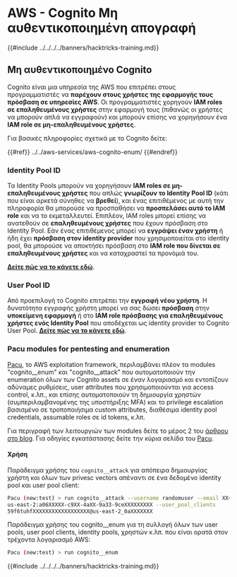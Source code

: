 # AWS - Cognito Μη αυθεντικοποιημένη απογραφή

{{#include ../../../../banners/hacktricks-training.md}}

## Μη αυθεντικοποιημένο Cognito

Cognito είναι μια υπηρεσία της AWS που επιτρέπει στους προγραμματιστές να **παρέχουν στους χρήστες της εφαρμογής τους πρόσβαση σε υπηρεσίες AWS**. Οι προγραμματιστές χορηγούν **IAM roles σε επαληθευμένους χρήστες** στην εφαρμογή τους (πιθανώς οι χρήστες να μπορούν απλά να εγγραφούν) και μπορούν επίσης να χορηγήσουν ένα **IAM role σε μη-επαληθευμένους χρήστες**.

Για βασικές πληροφορίες σχετικά με το Cognito δείτε:

{{#ref}}
../../aws-services/aws-cognito-enum/
{{#endref}}

### Identity Pool ID

Τα Identity Pools μπορούν να χορηγήσουν **IAM roles σε μη-επαληθευμένους χρήστες** που απλώς **γνωρίζουν το Identity Pool ID** (κάτι που είναι αρκετά σύνηθες να **βρεθεί**), και ένας επιτιθέμενος με αυτή την πληροφορία θα μπορούσε να προσπαθήσει να **προσπελάσει αυτό το IAM role** και να το εκμεταλλευτεί. Επιπλέον, IAM roles μπορεί επίσης να ανατεθούν σε **επαληθευμένους χρήστες** που έχουν πρόσβαση στο Identity Pool. Εάν ένας επιτιθέμενος μπορεί να **εγγράψει έναν χρήστη** ή ήδη έχει **πρόσβαση στον identity provider** που χρησιμοποιείται στο identity pool, θα μπορούσε να αποκτήσει πρόσβαση στο **IAM role που δίνεται σε επαληθευμένους χρήστες** και να καταχραστεί τα προνόμιά του.

[**Δείτε πώς να το κάνετε εδώ**](../../aws-services/aws-cognito-enum/cognito-identity-pools.md).

### User Pool ID

Από προεπιλογή το Cognito επιτρέπει την **εγγραφή νέου χρήστη**. Η δυνατότητα εγγραφής χρήστη μπορεί να σας δώσει **πρόσβαση** στην **υποκείμενη εφαρμογή** ή στο **IAM role πρόσβασης για επαληθευμένους χρήστες ενός Identity Pool** που αποδέχεται ως identity provider το Cognito User Pool. [**Δείτε πώς να το κάνετε εδώ**](../../aws-services/aws-cognito-enum/cognito-user-pools.md#registration).

### Pacu modules for pentesting and enumeration

[Pacu](https://github.com/RhinoSecurityLabs/pacu), το AWS exploitation framework, περιλαμβάνει πλέον τα modules "cognito__enum" και "cognito__attack" που αυτοματοποιούν την enumeration όλων των Cognito assets σε έναν λογαριασμό και εντοπίζουν αδύναμες ρυθμίσεις, user attributes που χρησιμοποιούνται για access control, κ.λπ., και επίσης αυτοματοποιούν τη δημιουργία χρηστών (συμπεριλαμβανομένης της υποστήριξης MFA) και το privilege escalation βασισμένο σε τροποποιήσιμα custom attributes, διαθέσιμα identity pool credentials, assumable roles σε id tokens, κ.λπ.

Για περιγραφή των λειτουργιών των modules δείτε το μέρος 2 του [άρθρου στο blog](https://rhinosecuritylabs.com/aws/attacking-aws-cognito-with-pacu-p2). Για οδηγίες εγκατάστασης δείτε την κύρια σελίδα του [Pacu](https://github.com/RhinoSecurityLabs/pacu).

#### Χρήση

Παράδειγμα χρήσης του `cognito__attack` για απόπειρα δημιουργίας χρήστη και όλων των privesc vectors απέναντι σε ένα δεδομένο identity pool και user pool client:
```bash
Pacu (new:test) > run cognito__attack --username randomuser --email XX+sdfs2@gmail.com --identity_pools
us-east-2:a06XXXXX-c9XX-4aXX-9a33-9ceXXXXXXXXX --user_pool_clients
59f6tuhfXXXXXXXXXXXXXXXXXX@us-east-2_0aXXXXXXX
```
Παράδειγμα χρήσης του cognito__enum για τη συλλογή όλων των user pools, user pool clients, identity pools, χρηστών κ.λπ. που είναι ορατά στον τρέχοντα λογαριασμό AWS:
```bash
Pacu (new:test) > run cognito__enum
```
{{#include ../../../../banners/hacktricks-training.md}}
